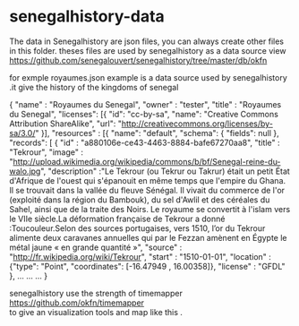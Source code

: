 senegalhistory-data
===================

The data in Senegalhistory are json files, you can always create other files in this folder. 
theses files are used by senegalhistory as a data source view 
https://github.com/senegalouvert/senegalhistory/tree/master/db/okfn

for exmple
royaumes.json example is a data source used by senegalhistory .it give the history of the kingdoms of senegal


{
  "name"  : "Royaumes du Senegal",
  "owner" : "tester",
  "title" : "Royaumes du Senegal",
  "licenses": [{
    "id": "cc-by-sa",
    "name": "Creative Commons Attribution ShareAlike",
    "url": "http://creativecommons.org/licenses/by-sa/3.0/"
  }],
  "resources" : [{
    "name": "default",
    "schema": {
      "fields": null
    },
    "records": [
      {
        "id" : "a880106e-ce43-4463-8884-bafe67270aa8",
        "title" : "Tekrour",
        "image" : "http://upload.wikimedia.org/wikipedia/commons/b/bf/Senegal-reine-du-walo.jpg",
        "description" :"Le Tekrour (ou Tekrur ou Takrur) était un petit État d'Afrique de l'ouest qui s'épanouit en même temps que l'empire du Ghana. Il se trouvait dans la vallée du fleuve Sénégal. Il vivait du commerce de l'or (exploité dans la région du Bambouk), du sel d'Awlil et des céréales du Sahel, ainsi que de la traite des Noirs. Le royaume se convertit à l'islam vers le VIIe siècle.La déformation française de Tekrour a donné :Toucouleur.Selon des sources portugaises, vers 1510, l’or du Tekrour alimente deux caravanes annuelles qui par le Fezzan amènent en Égypte le métal jaune « en grande quantité »",
        "source"   : "http://fr.wikipedia.org/wiki/Tekrour",
        "start" : "1510-01-01",
        "location" : {"type": "Point", "coordinates": [-16.47949 , 16.00358]},
        "license" : "GFDL"
      },
      ...
      ...
      ...
  }

senegalhistory  use the strength of timemapper https://github.com/okfn/timemapper  
to give an visualization tools and map like this .
